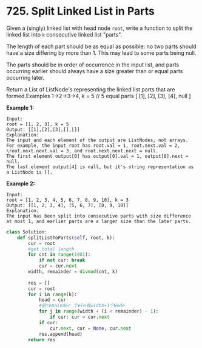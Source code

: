 # 725. Split Linked List in Parts

Given a \(singly\) linked list with head node `root`, write a function to split the linked list into `k` consecutive linked list "parts".

The length of each part should be as equal as possible: no two parts should have a size differing by more than 1. This may lead to some parts being null.

The parts should be in order of occurrence in the input list, and parts occurring earlier should always have a size greater than or equal parts occurring later.

Return a List of ListNode's representing the linked list parts that are formed.Examples 1-&gt;2-&gt;3-&gt;4, k = 5 // 5 equal parts \[ \[1\], \[2\], \[3\], \[4\], null \]

**Example 1:**

```text
Input:
root = [1, 2, 3], k = 5
Output: [[1],[2],[3],[],[]]
Explanation:
The input and each element of the output are ListNodes, not arrays.
For example, the input root has root.val = 1, root.next.val = 2, \root.next.next.val = 3, and root.next.next.next = null.
The first element output[0] has output[0].val = 1, output[0].next = null.
The last element output[4] is null, but it's string representation as a ListNode is [].
```

**Example 2:**

```text
Input: 
root = [1, 2, 3, 4, 5, 6, 7, 8, 9, 10], k = 3
Output: [[1, 2, 3, 4], [5, 6, 7], [8, 9, 10]]
Explanation:
The input has been split into consecutive parts with size difference at most 1, and earlier parts are a larger size than the later parts.
```

```python
class Solution:
    def splitListToParts(self, root, k):  
        cur = root
        #get total length
        for cnt in range(1001):
            if not cur: break
            cur = cur.next
        width, remainder = divmod(cnt, k)
        
        res = []
        cur = root
        for i in range(k):
            head = cur
            #前remainder 个ele有width+1个Node
            for j in range(width + (i < remainder) - 1):
                if cur: cur = cur.next
            if cur:
                cur.next, cur = None, cur.next
            res.append(head)
        return res
```

